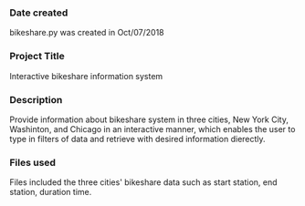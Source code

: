 ### Date created
bikeshare.py was created in Oct/07/2018

### Project Title
Interactive bikeshare information system

### Description
Provide information about bikeshare system in three cities, New York City, Washinton, and Chicago in an interactive manner, which enables the user to type in filters of data and retrieve with desired information  dierectly.

### Files used
Files included the three cities' bikeshare data such as start station, end station, duration time.

